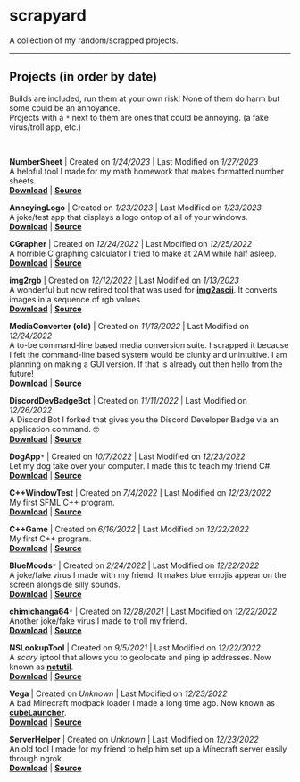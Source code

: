 # **scrapyard**
A collection of my random/scrapped projects.

---

## **Projects (in order by date)**
Builds are included, run them at your own risk! None of them do harm but some could be an annoyance. \
Projects with a `*` next to them are ones that could be annoying. (a fake virus/troll app, etc.)

<br>

**NumberSheet** | Created on *1/24/2023* | Last Modified on *1/27/2023* \
A helpful tool I made for my math homework that makes formatted number sheets. \
[**Download**](https://github.com/o7q/scrapyard/tree/main/projects/NumberSheet/build/NumberSheet) | [**Source**](https://github.com/o7q/scrapyard/tree/main/projects/NumberSheet/src/NumberSheet)

**AnnoyingLogo** | Created on *1/23/2023* | Last Modified on *1/23/2023* \
A joke/test app that displays a logo ontop of all of your windows. \
[**Download**](https://github.com/o7q/scrapyard/tree/main/projects/AnnoyingLogo/build/AnnoyingLogo) | [**Source**](https://github.com/o7q/scrapyard/tree/main/projects/AnnoyingLogo/src/AnnoyingLogo)

**CGrapher** | Created on *12/24/2022* | Last Modified on *12/25/2022* \
A horrible C graphing calculator I tried to make at 2AM while half asleep. \
[**Download**](https://github.com/o7q/scrapyard/tree/main/projects/CGrapher/build/CGrapher) | [**Source**](https://github.com/o7q/scrapyard/tree/main/projects/CGrapher/src/CGrapher)

**img2rgb** | Created on *12/12/2022* | Last Modified on *1/13/2023* \
A wonderful but now retired tool that was used for [**img2ascii**](https://github.com/o7q/img2ascii). It converts images in a sequence of rgb values. \
[**Download**](https://github.com/o7q/scrapyard/tree/main/projects/img2rgb/build/img2rgb) | [**Source**](https://github.com/o7q/scrapyard/tree/main/projects/img2rgb/src/img2rgb)

**MediaConverter (old)** | Created on *11/13/2022* | Last Modified on *12/24/2022* \
A to-be command-line based media conversion suite. I scrapped it because I felt the command-line based system would be clunky and unintuitive. I am planning on making a GUI version. If that is already out then hello from the future! \
[**Download**](https://github.com/o7q/scrapyard/tree/main/projects/MediaConverter%20(old)/build/MediaConverter) | [**Source**](https://github.com/o7q/scrapyard/tree/main/projects/MediaConverter%20(old)/src/MediaConverter)

**DiscordDevBadgeBot** | Created on *11/11/2022* | Last Modified on *12/26/2022* \
A Discord Bot I forked that gives you the Discord Developer Badge via an application command. 🤓 \
[**Download**](https://github.com/o7q/scrapyard/tree/main/projects/DiscordDevBadgeBot/build/DiscordDevBadgeBot) | [**Source**](https://github.com/o7q/scrapyard/tree/main/projects/DiscordDevBadgeBot/src/DiscordDevBadgeBot)

**DogApp**`*` | Created on *10/7/2022* | Last Modified on *12/23/2022* \
Let my dog take over your computer. I made this to teach my friend C#. \
[**Download**](https://github.com/o7q/scrapyard/tree/main/projects/DogApp/build/DogApp) | [**Source**](https://github.com/o7q/scrapyard/tree/main/projects/DogApp/src/DogApp)

**C++WindowTest** | Created on *7/4/2022* | Last Modified on *12/23/2022* \
My first SFML C++ program. \
[**Download**](https://github.com/o7q/scrapyard/tree/main/projects/C%2B%2BWindowTest/build/C%2B%2BWindowTest) | [**Source**](https://github.com/o7q/scrapyard/tree/main/projects/C%2B%2BWindowTest/src/C%2B%2BWindowTest)

**C++Game** | Created on *6/16/2022* | Last Modified on *12/22/2022* \
My first C++ program. \
[**Download**](https://github.com/o7q/scrapyard/tree/main/projects/C%2B%2BGame/build/C%2B%2BGame) | [**Source**](https://github.com/o7q/scrapyard/tree/main/projects/C%2B%2BGame/src/C%2B%2BGame)

**BlueMoods**`*` | Created on *2/24/2022* | Last Modified on *12/22/2022* \
A joke/fake virus I made with my friend. It makes blue emojis appear on the screen alongside silly sounds. \
[**Download**](https://github.com/o7q/scrapyard/tree/main/projects/BlueMoods/build) | [**Source**](https://github.com/o7q/scrapyard/tree/main/projects/BlueMoods/src)

**chimichanga64**`*` | Created on *12/28/2021* | Last Modified on *12/22/2022* \
Another joke/fake virus I made to troll my friend. \
[**Download**](https://github.com/o7q/scrapyard/tree/main/projects/chimichanga64/build/chimichanga64) | [**Source**](https://github.com/o7q/scrapyard/tree/main/projects/chimichanga64/src/chimichanga64)

**NSLookupTool** | Created on *9/5/2021* | Last Modified on *12/22/2022* \
A *scary* iptool that allows you to geolocate and ping ip addresses. Now known as [**netutil**](https://github.com/o7q/netutil). \
[**Download**](https://github.com/o7q/scrapyard/tree/main/projects/NSLookupTool/build/NSLookupTool) | [**Source**](https://github.com/o7q/scrapyard/tree/main/projects/NSLookupTool/src/NSLookupTool)

**Vega** | Created on *Unknown* | Last Modified on *12/23/2022* \
A bad Minecraft modpack loader I made a long time ago. Now known as [**cubeLauncher**](https://github.com/o7q/cubeLauncher). \
[**Download**](https://github.com/o7q/scrapyard/tree/main/projects/Vega/build/Vega) | [**Source**](https://github.com/o7q/scrapyard/tree/main/projects/Vega/src/Vega)

**ServerHelper** | Created on *Unknown* | Last Modified on *12/23/2022* \
An old tool I made for my friend to help him set up a Minecraft server easily through ngrok. \
[**Download**](https://github.com/o7q/scrapyard/tree/main/projects/ServerHelper/build/ServerHelper) | [**Source**](https://github.com/o7q/scrapyard/tree/main/projects/ServerHelper/src/ServerHelper)
